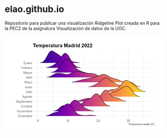 # elao.github.io
Repositorio para publicar una visualización Ridgeline Plot creada en R para la PEC2 de la asignatura Visualización de datos de la UOC.

![Image](/ridgeline.png)
